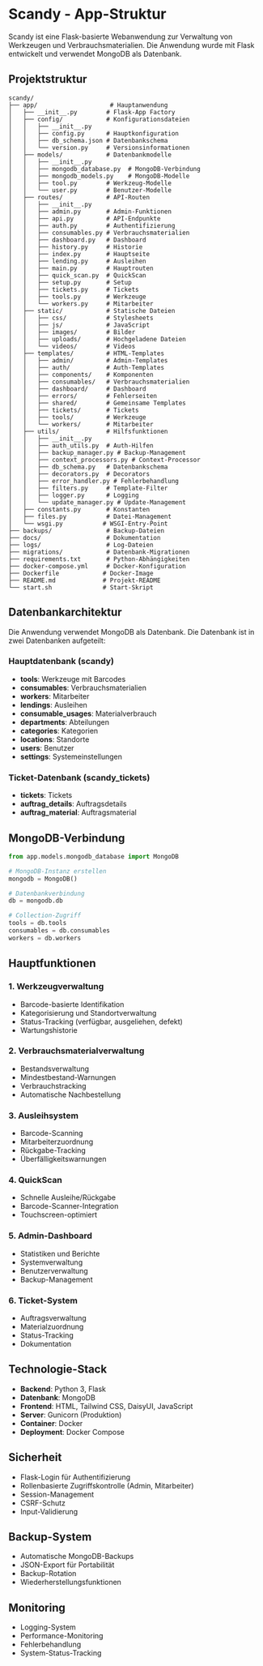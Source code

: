 # Scandy - App-Struktur

Scandy ist eine Flask-basierte Webanwendung zur Verwaltung von Werkzeugen und Verbrauchsmaterialien. Die Anwendung wurde mit Flask entwickelt und verwendet MongoDB als Datenbank.

## Projektstruktur

```
scandy/
├── app/                    # Hauptanwendung
│   ├── __init__.py        # Flask-App Factory
│   ├── config/            # Konfigurationsdateien
│   │   ├── __init__.py
│   │   ├── config.py      # Hauptkonfiguration
│   │   ├── db_schema.json # Datenbankschema
│   │   └── version.py     # Versionsinformationen
│   ├── models/            # Datenbankmodelle
│   │   ├── __init__.py
│   │   ├── mongodb_database.py  # MongoDB-Verbindung
│   │   ├── mongodb_models.py    # MongoDB-Modelle
│   │   ├── tool.py        # Werkzeug-Modelle
│   │   └── user.py        # Benutzer-Modelle
│   ├── routes/            # API-Routen
│   │   ├── __init__.py
│   │   ├── admin.py       # Admin-Funktionen
│   │   ├── api.py         # API-Endpunkte
│   │   ├── auth.py        # Authentifizierung
│   │   ├── consumables.py # Verbrauchsmaterialien
│   │   ├── dashboard.py   # Dashboard
│   │   ├── history.py     # Historie
│   │   ├── index.py       # Hauptseite
│   │   ├── lending.py     # Ausleihen
│   │   ├── main.py        # Hauptrouten
│   │   ├── quick_scan.py  # QuickScan
│   │   ├── setup.py       # Setup
│   │   ├── tickets.py     # Tickets
│   │   ├── tools.py       # Werkzeuge
│   │   └── workers.py     # Mitarbeiter
│   ├── static/            # Statische Dateien
│   │   ├── css/           # Stylesheets
│   │   ├── js/            # JavaScript
│   │   ├── images/        # Bilder
│   │   ├── uploads/       # Hochgeladene Dateien
│   │   └── videos/        # Videos
│   ├── templates/         # HTML-Templates
│   │   ├── admin/         # Admin-Templates
│   │   ├── auth/          # Auth-Templates
│   │   ├── components/    # Komponenten
│   │   ├── consumables/   # Verbrauchsmaterialien
│   │   ├── dashboard/     # Dashboard
│   │   ├── errors/        # Fehlerseiten
│   │   ├── shared/        # Gemeinsame Templates
│   │   ├── tickets/       # Tickets
│   │   ├── tools/         # Werkzeuge
│   │   └── workers/       # Mitarbeiter
│   ├── utils/             # Hilfsfunktionen
│   │   ├── __init__.py
│   │   ├── auth_utils.py  # Auth-Hilfen
│   │   ├── backup_manager.py # Backup-Management
│   │   ├── context_processors.py # Context-Processor
│   │   ├── db_schema.py   # Datenbankschema
│   │   ├── decorators.py  # Decorators
│   │   ├── error_handler.py # Fehlerbehandlung
│   │   ├── filters.py     # Template-Filter
│   │   ├── logger.py      # Logging
│   │   └── update_manager.py # Update-Management
│   ├── constants.py       # Konstanten
│   ├── files.py           # Datei-Management
│   └── wsgi.py           # WSGI-Entry-Point
├── backups/               # Backup-Dateien
├── docs/                  # Dokumentation
├── logs/                  # Log-Dateien
├── migrations/            # Datenbank-Migrationen
├── requirements.txt       # Python-Abhängigkeiten
├── docker-compose.yml     # Docker-Konfiguration
├── Dockerfile            # Docker-Image
├── README.md             # Projekt-README
└── start.sh              # Start-Skript
```

## Datenbankarchitektur

Die Anwendung verwendet MongoDB als Datenbank. Die Datenbank ist in zwei Datenbanken aufgeteilt:

### Hauptdatenbank (scandy)
- **tools**: Werkzeuge mit Barcodes
- **consumables**: Verbrauchsmaterialien
- **workers**: Mitarbeiter
- **lendings**: Ausleihen
- **consumable_usages**: Materialverbrauch
- **departments**: Abteilungen
- **categories**: Kategorien
- **locations**: Standorte
- **users**: Benutzer
- **settings**: Systemeinstellungen

### Ticket-Datenbank (scandy_tickets)
- **tickets**: Tickets
- **auftrag_details**: Auftragsdetails
- **auftrag_material**: Auftragsmaterial

## MongoDB-Verbindung

```python
from app.models.mongodb_database import MongoDB

# MongoDB-Instanz erstellen
mongodb = MongoDB()

# Datenbankverbindung
db = mongodb.db

# Collection-Zugriff
tools = db.tools
consumables = db.consumables
workers = db.workers
```

## Hauptfunktionen

### 1. Werkzeugverwaltung
- Barcode-basierte Identifikation
- Kategorisierung und Standortverwaltung
- Status-Tracking (verfügbar, ausgeliehen, defekt)
- Wartungshistorie

### 2. Verbrauchsmaterialverwaltung
- Bestandsverwaltung
- Mindestbestand-Warnungen
- Verbrauchstracking
- Automatische Nachbestellung

### 3. Ausleihsystem
- Barcode-Scanning
- Mitarbeiterzuordnung
- Rückgabe-Tracking
- Überfälligkeitswarnungen

### 4. QuickScan
- Schnelle Ausleihe/Rückgabe
- Barcode-Scanner-Integration
- Touchscreen-optimiert

### 5. Admin-Dashboard
- Statistiken und Berichte
- Systemverwaltung
- Benutzerverwaltung
- Backup-Management

### 6. Ticket-System
- Auftragsverwaltung
- Materialzuordnung
- Status-Tracking
- Dokumentation

## Technologie-Stack

- **Backend**: Python 3, Flask
- **Datenbank**: MongoDB
- **Frontend**: HTML, Tailwind CSS, DaisyUI, JavaScript
- **Server**: Gunicorn (Produktion)
- **Container**: Docker
- **Deployment**: Docker Compose

## Sicherheit

- Flask-Login für Authentifizierung
- Rollenbasierte Zugriffskontrolle (Admin, Mitarbeiter)
- Session-Management
- CSRF-Schutz
- Input-Validierung

## Backup-System

- Automatische MongoDB-Backups
- JSON-Export für Portabilität
- Backup-Rotation
- Wiederherstellungsfunktionen

## Monitoring

- Logging-System
- Performance-Monitoring
- Fehlerbehandlung
- System-Status-Tracking